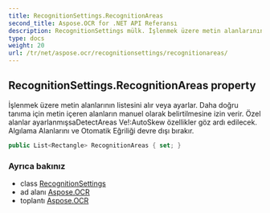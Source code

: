 ```yaml
---
title: RecognitionSettings.RecognitionAreas
second_title: Aspose.OCR for .NET API Referansı
description: RecognitionSettings mülk. İşlenmek üzere metin alanlarının listesini alır veya ayarlar.  Daha doğru tanıma için metin içeren alanların manuel olarak belirtilmesine izin verir. Özel alanlar ayarlanmışsaDetectAreas VeAutoSkew özellikler göz ardı edilecek.  Algılama Alanlarını ve Otomatik Eğriliği devre dışı bırakır.
type: docs
weight: 20
url: /tr/net/aspose.ocr/recognitionsettings/recognitionareas/
---
```

## RecognitionSettings.RecognitionAreas property

İşlenmek üzere metin alanlarının listesini alır veya ayarlar.  Daha doğru tanıma için metin içeren alanların manuel olarak belirtilmesine izin verir. Özel alanlar ayarlanmışsaDetectAreas Ve!:AutoSkew özellikler göz ardı edilecek.  Algılama Alanlarını ve Otomatik Eğriliği devre dışı bırakır.

```csharp
public List<Rectangle> RecognitionAreas { set; }
```

### Ayrıca bakınız

* class [RecognitionSettings](../)
* ad alanı [Aspose.OCR](../../recognitionsettings/)
* toplantı [Aspose.OCR](../../../)


